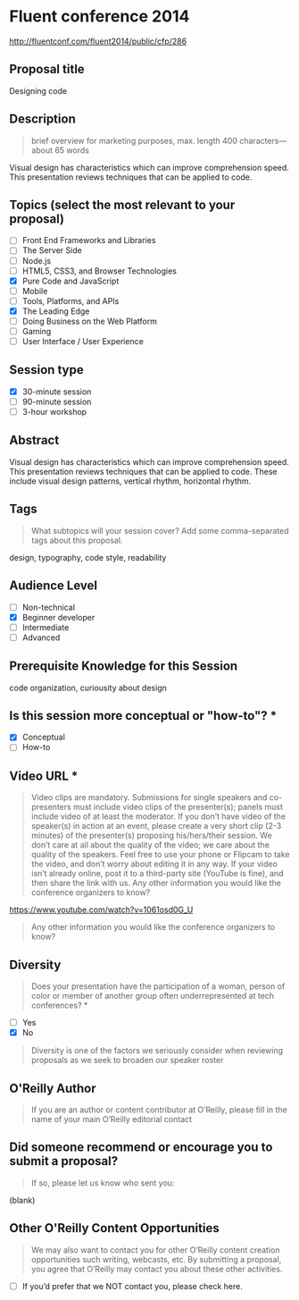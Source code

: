 # Fluent conference 2014
http://fluentconf.com/fluent2014/public/cfp/286

## Proposal title

Designing code

## Description
> brief overview for marketing purposes, max. length 400 characters—about 65 words

Visual design has characteristics which can improve comprehension speed. This presentation reviews techniques that can be applied to code.

## Topics (select the most relevant to your proposal)
- [ ] Front End Frameworks and Libraries
- [ ] The Server Side
- [ ] Node.js
- [ ] HTML5, CSS3, and Browser Technologies
- [x] Pure Code and JavaScript
- [ ] Mobile
- [ ] Tools, Platforms, and APIs
- [x] The Leading Edge
- [ ] Doing Business on the Web Platform
- [ ] Gaming
- [ ] User Interface / User Experience

## Session type

- [x] 30-minute session
- [ ] 90-minute session
- [ ] 3-hour workshop

## Abstract

Visual design has characteristics which can improve comprehension speed. This presentation reviews techniques that can be applied to code. These include visual design patterns, vertical rhythm, horizontal rhythm.

## Tags
> What subtopics will your session cover? Add some comma-separated tags about this proposal.

design, typography, code style, readability

## Audience Level

- [ ] Non-technical
- [x] Beginner developer
- [ ] Intermediate
- [ ] Advanced

## Prerequisite Knowledge for this Session

code organization, curiousity about design

## Is this session more conceptual or "how-to"? *

- [x] Conceptual
- [ ] How-to

## Video URL *

> Video clips are mandatory. Submissions for single speakers and co-presenters must include video clips of the presenter(s); panels must include video of at least the moderator. If you don’t have video of the speaker(s) in action at an event, please create a very short clip (2-3 minutes) of the presenter(s) proposing his/hers/their session. We don’t care at all about the quality of the video; we care about the quality of the speakers. Feel free to use your phone or Flipcam to take the video, and don’t worry about editing it in any way. If your video isn’t already online, post it to a third-party site (YouTube is fine), and then share the link with us.
Any other information you would like the conference organizers to know?

https://www.youtube.com/watch?v=1061osd0G_U

>  Any other information you would like the conference organizers to know?

## Diversity

> Does your presentation have the participation of a woman, person of color or member of another group often underrepresented at tech conferences? *

- [ ] Yes
- [x] No

> Diversity is one of the factors we seriously consider when reviewing proposals as we seek to broaden our speaker roster

## O'Reilly Author

> If you are an author or content contributor at O’Reilly, please fill in the name of your main O’Reilly editorial contact

## Did someone recommend or encourage you to submit a proposal?

> If so, please let us know who sent you:

(blank)

## Other O'Reilly Content Opportunities

> We may also want to contact you for other O’Reilly content creation opportunities such writing, webcasts, etc. By submitting a proposal, you agree that O’Reilly may contact you about these other activities.

- [ ] If you’d prefer that we NOT contact you, please check here.